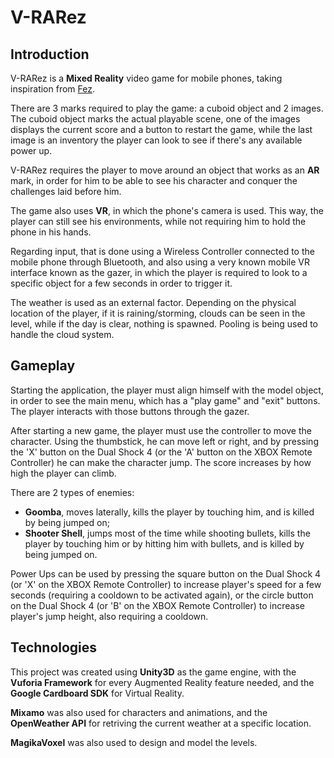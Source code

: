 # V-RARez

## Introduction

V-RARez is a **Mixed Reality** video game for mobile phones, taking inspiration from [Fez](http://fezgame.com/).

There are 3 marks required to play the game: a cuboid object and 2 images. The cuboid object marks the actual playable scene, one of the images displays the current score and a button to restart the game, while the last image is an inventory the player can look to see if there's any available power up.

V-RARez requires the player to move around an object that works as an **AR** mark, in order for him to be able to see his character and conquer the challenges laid before him.

The game also uses **VR**, in which the phone's camera is used. This way, the player can still see his environments, while not requiring him to hold the phone in his hands.

Regarding input, that is done using a Wireless Controller connected to the mobile phone through Bluetooth, and also using a very known mobile VR interface known as the gazer, in which the player is required to look to a specific object for a few seconds in order to trigger it.

The weather is used as an external factor. Depending on the physical location of the player, if it is raining/storming, clouds can be seen in the level, while if the day is clear, nothing is spawned. Pooling is being used to handle the cloud system.

## Gameplay
Starting the application, the player must align himself with the model object, in order to see the main menu, which has a "play game" and "exit" buttons. The player interacts with those buttons through the gazer.

After starting a new game, the player must use the controller to move the character. Using the thumbstick, he can move left or right, and by pressing the 'X' button on the Dual Shock 4 (or the 'A' button on the XBOX Remote Controller) he can make the character jump. The score increases by how high the player can climb.

There are 2 types of enemies:
* **Goomba**, moves laterally, kills the player by touching him, and is killed by being jumped on;
* **Shooter Shell**, jumps most of the time while shooting bullets, kills the player by touching him or by hitting him with bullets, and is killed by being jumped on.

Power Ups can be used by pressing the square button on the Dual Shock 4 (or 'X' on the XBOX Remote Controller) to increase player's speed for a few seconds (requiring a cooldown to be activated again), or the circle button on the Dual Shock 4 (or 'B' on the XBOX Remote Controller) to increase player's jump height, also requiring a cooldown.

## Technologies
This project was created using **Unity3D** as the game engine, with the **Vuforia Framework** for every Augmented Reality feature needed, and the **Google Cardboard SDK** for Virtual Reality.

**Mixamo** was also used for characters and animations, and the **OpenWeather API** for retriving the current weather at a specific location. 

**MagikaVoxel** was also used to design and model the levels.
